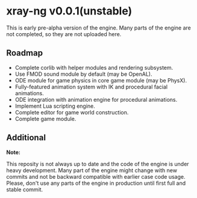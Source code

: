 # xray-ng v0.0.1(unstable) #
This is early pre-alpha version of the engine. Many parts of the engine are not completed, so they are not uploaded here.

## Roadmap

* Complete corlib with helper modules and rendering subsystem.
* Use FMOD sound module by default (may be OpenAL).
* ODE module for game physics in core game module (may be PhysX).
* Fully-featured animation system with IK and procedural facial animations.
* ODE integration with animation engine for procedural animations.
* Implement Lua scripting engine.
* Complete editor for game world construction.
* Complete game module.

## Additional

**Note:**

This reposity is not always up to date and the code of the engine is under heavy development. Many part of the engine might change with new commits and not be backward compatible with earlier case code usage. Please, don't use any parts of the engine in production until first full and stable commit.